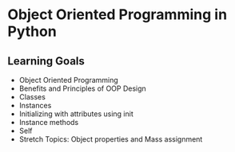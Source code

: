 # Object Oriented Programming in Python

## Learning Goals
- Object Oriented Programming
- Benefits and Principles of OOP Design
- Classes
- Instances
- Initializing with attributes using init
- Instance methods
- Self
- Stretch Topics: Object properties and Mass assignment


